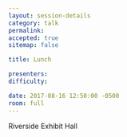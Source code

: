 ```yaml
---
layout: session-details
category: talk
permalink:
accepted: true
sitemap: false

title: Lunch

presenters:
difficulty:

date: 2017-08-16 12:50:00 -0500
room: full
---
```

Riverside Exhibit Hall
